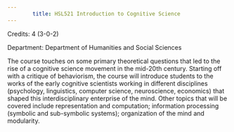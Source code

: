 ```yaml
---
        title: HSL521 Introduction to Cognitive Science
---
```

Credits: 4 (3-0-2)

Department: Department of Humanities and Social Sciences

The course touches on some primary theoretical questions that led to the rise of a cognitive science movement in the mid-20th century. Starting off with a critique of behaviorism, the course will introduce students to the works of the early cognitive scientists working in different disciplines (psychology, linguistics, computer science, neuroscience, economics) that shaped this interdisciplinary enterprise of the mind. Other topics that will be covered include representation and computation; information processing (symbolic and sub-symbolic systems); organization of the mind and modularity.